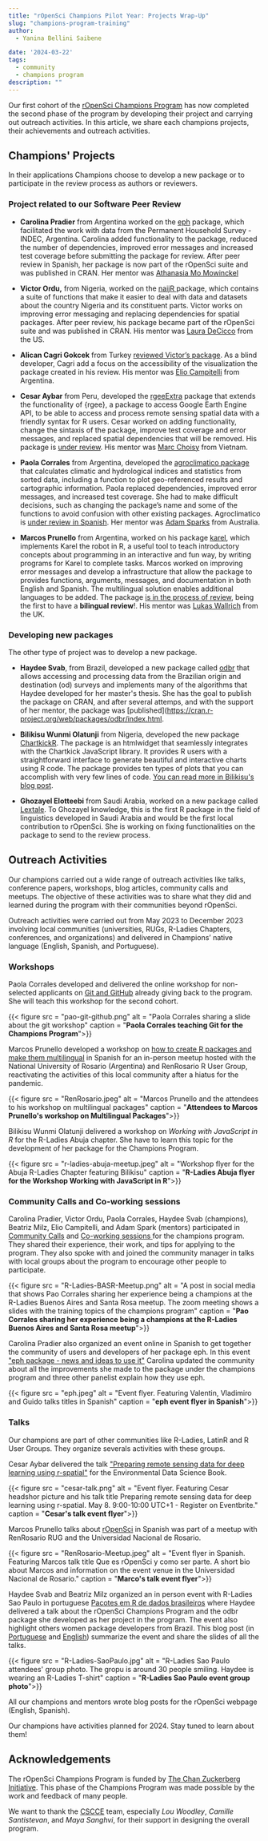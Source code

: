 ```yaml
---
title: "rOpenSci Champions Pilot Year: Projects Wrap-Up"
slug: "champions-program-training"
author:
  - Yanina Bellini Saibene

date: '2024-03-22'
tags:
  - community
  - champions program
description: ""
---
```


Our first cohort of the [rOpenSci Champions Program](/champions/) has now completed the second phase of the program by developing their project and carrying out outreach activities. In this article, we share each champions projects, their achievements and outreach activities.

## Champions' Projects

In their applications Champions choose to develop a new package or to participate in the review process as authors or reviewers.

### Project related to our Software Peer Review

-   **Carolina Pradier** from Argentina worked on the [eph](https://docs.ropensci.org/eph/) package, which facilitated the work with data from the Permanent Household Survey - INDEC, Argentina. Carolina added functionality to the package, reduced the number of dependencies, improved error messages and increased test coverage before submitting the package for review. After peer review in Spanish, her package is now part of the rOpenSci suite and was published in CRAN. Her mentor was [Athanasia Mo Mowinckel](/author/athanasia-mo-mowinckel/)

-   **Victor Ordu,** from Nigeria, worked on the [naijR ](https://docs.ropensci.org/naijR/)package, which contains a suite of functions that make it easier to deal with data and datasets about the country Nigeria and its constituent parts. Victor works on improving error messaging and replacing dependencies for spatial packages. After peer review, his package became part of the rOpenSci suite and was published in CRAN. His mentor was [Laura DeCicco](/author/laura-decicco/) from the US.  

-   **Alican Cagri Gokcek** from Turkey [reviewed Victor’s package](https://github.com/ropensci/software-review/issues/600). As a blind developer, Cagri add a focus on the accessibility of the visualization the package created in his review. His mentor was [Elio Campitelli](/author/elio-campitelli/) from Argentina. 

-   **Cesar Aybar** from Peru, developed the [rgeeExtra](https://r-earthengine.com/rgeeExtra/index.html) package that extends the functionality of {rgee}, a package to access Google Earth Engine API, to be able to access and process remote sensing spatial data with a friendly syntax for R users. Cesar worked on adding functionality, change the sintaxis of the package, improve test coverage and error messages, and replaced spatial dependencies that will be removed. His package is [under review](https://github.com/ropensci/software-review/issues/608). His mentor was [Marc Choisy](/author/marc-choisy/) from Vietnam.

-   **Paola Corrales** from Argentina, developed the [agroclimatico package](https://github.com/AgRoMeteorologiaINTA/agroclimatico) that calculates climatic and hydrological indices and statistics from sorted data, including a function to plot geo-referenced results and cartographic information. Paola replaced dependencies, improved error messages, and increased test coverage. She had to make difficult decisions, such as changing the package’s name and some of the functions to avoid confusion with other existing packages. Agroclimatico is [under review in Spanish](https://github.com/ropensci/software-review/issues/599). Her mentor was [Adam Sparks](/author/adam-sparks/) from Australia.

-   **Marcos Prunello** from Argentina, worked on his package [karel](https://mpru.github.io/karel/), which implements Karel the robot in R, a useful tool to teach introductory concepts about programming in an interactive and fun way, by writing programs for Karel to complete tasks. Marcos worked on improving error messages and develop a infrastructure that allow the package to provides functions, arguments, messages, and documentation in both English and Spanish.  The multilingual solution enables additional languages to be added. The package [is in the process of review](https://github.com/ropensci/software-review/issues/620), being the first to have a **bilingual review**!. His mentor was [Lukas Wallrich](author/lukas-wallrich/) from the UK. 


### Developing new packages

The other type of project was to develop a new package.

-   **Haydee Svab**, from Brazil, developed a new package called [odbr](https://cran.r-project.org/web/packages/odbr/index.html) that allows accessing and processing data from the Brazilian origin and destination (od) surveys and implements many of the algorithms that Haydee developed for her master's thesis. She has the goal to publish the package on CRAN, and after several attemps, and with the support of her mentor, the package was [published](https://cran.r-project.org/web/packages/odbr/index.html. 

-   **Bilikisu Wunmi Olatunji** from Nigeria, developed the new package [ChartkickR](https://github.com/BWOlatunji/chartkickR). The package is an htmlwidget that seamlessly integrates with the Chartkick JavaScript library. It provides R users with a straightforward interface to generate beautiful and interactive charts using R code. The package provides ten types of plots that you can accomplish with very few lines of code. [You can read more in Bilikisu's blog post](/blog/).

-   **Ghozayel Elotteebi** from Saudi Arabia, worked on a new package called [Lextale](https://ghozayel.github.io/Lextale/). To Ghozayel knowledge, this is the first R package in the field of linguistics developed in Saudi Arabia and would be the first local contribution to rOpenSci. She is working on fixing functionalities on the package to send to the review process. 


## Outreach Activities

Our champions carried out a wide range of outreach activities like talks, conference papers, workshops, blog articles, community calls and meetups. The objective of these activities was to share what they did and learned during the program with their communities beyond rOpenSci.  

Outreach activities were carried out from May 2023 to December 2023 involving local communities (universities, RUGs, R-Ladies Chapters, conferences, and organizations) and delivered in Champions’ native language (English, Spanish, and Portuguese). 

### Workshops

Paola Corrales developed and delivered the online workshop for non-selected applicants on [Git and GitHub](https://paocorrales.github.io/git-developing-software-together/) already giving back to the program. She will teach this workshop for the second cohort.

{{< figure src = "pao-git-github.png" alt = "Paola Corrales sharing a slide about the git workshop" caption = "<strong>Paola Corrales teaching Git for the Champions Program</strong>">}}

Marcos Prunello developed a workshop on [how to create R packages and make them multilingual](https://mpru.github.io/charla_renrosario_2023/crear_paq_multiling.html) in Spanish for an in-person meetup hosted with the National University of Rosario (Argentina) and RenRosario R User Group, reactivating the activities of this local community after a hiatus for the pandemic. 

{{< figure src = "RenRosario.jpeg" alt = "Marcos Prunello and the attendees to his workshop on multilingual packages" caption = "<strong>Attendees to Marcos Prunello's workshop on Multilingual Packages</strong>">}}

Bilikisu Wunmi Olatunji delivered a workshop on _Working with JavaScript in R_ for the R-Ladies Abuja chapter. She have to learn this topic for the development of her package for the Champions Program.

{{< figure src = "r-ladies-abuja-meetup.jpeg" alt = "Workshop flyer for the Abuja R-Ladies Chapter featuring Bilikisu" caption = "<strong>R-Ladies Abuja flyer for the Workshop Working with JavaScript in R</strong>">}}

### Community Calls and Co-working sessions

Carolina Pradier, Victor Ordu, Paola Corrales, Haydee Svab (champions), Beatriz Milz, Elio Campitelli, and Adam Spark (mentors) participated in [Community Calls](/commcalls/july2023-championprogram/) and [Co-working sessions ](https://ropensci.org/coworking/) for the champions program. They shared their experience, their work, and tips for applying to the program. They also spoke with and joined the community manager in talks with local groups about the program to encourage other people to participate. 

{{< figure src = "R-Ladies-BASR-Meetup.png" alt = "A post in social media that shows Pao Corrales sharing her experience being a champions at the R-Ladies Buenos Aires and Santa Rosa meetup. The zoom meeting shows a slides with the training topics of the champions program" caption = "<strong>Pao Corrales sharing her experience being a champions at the R-Ladies Buenos Aires and Santa Rosa meetup</strong>">}}

Carolina Pradier also organized an event online in Spanish to get together the community of users and developers of her package eph. In this event ["eph package - news and ideas to use it"](https://vimeo.com/899372049) Carolina updated the community about all the improvements she made to the package under the champions program and three other panelist explain how they use eph.

{{< figure src = "eph.jpeg" alt = "Event flyer. Featuring Valentin, Vladimiro and Guido talks titles in Spanish" caption = "<strong>eph event flyer in Spanish</strong>">}}

### Talks

Our champions are part of other communities like R-Ladies, LatinR and R User Groups. They organize severals activities with these groups. 

Cesar Aybar delivered the talk ["Preparing remote sensing data for deep learning using r-spatial"](https://docs.google.com/presentation/d/1Ws2o5WwcRMcYd9YjKcfyLv5X4lOAwJztEU1sMRADTVk/edit#slide=id.p) for the Environmental Data Science Book.  

{{< figure src = "cesar-talk.png" alt = "Event flyer. Featuring Cesar headshor picture and his talk title Preparing remote sensing data for deep learning using r-spatial. May 8. 9:00-10:00 UTC+1 - Register on Eventbrite." caption = "<strong>Cesar's talk event flyer</strong>">}}

Marcos Prunello talks about [rOpenSci](https://mpru.github.io/charla_renrosario_2023/presentacion_ropensci.html) in Spanish was part of a meetup with RenRosario RUG and the Universidad Nacional de Rosario. 

{{< figure src = "RenRosario-Meetup.jpeg" alt = "Event flyer in Spanish. Featuring Marcos talk title Que es rOpenSci y como ser parte. A short bio about Marcos and information on the event venue in the Universidad Nacional de Rosario." caption = "<strong>Marco's talk event flyer</strong>">}}

Haydee Svab and Beatriz Milz organized an in person event with R-Ladies Sao Paulo in portuguese [Pacotes em R de dados brasileiros](https://r-ladies-sao-paulo.github.io/2023-11-pacotes-br/) where Haydee delivered a talk about the rOpenSci Champions Program and the odbr package she developed as her project in the program. The event also highlight others women package developers from Brazil. This blog post (in [Portuguese](https://rladies-sp.org/posts/2023-12-evento-pacotes/) and [English](https://rladies-sp.org/posts/2023-12-evento-pacotes/english.html)) summarize the event and share the slides of all the talks. 

{{< figure src = "R-Ladies-SaoPaulo.jpg" alt = "R-Ladies Sao Paulo attendees' group photo. The gropu is around 30 people smiling. Haydee is wearing an R-Ladies T-shirt" caption = "<strong>R-Ladies Sao Paulo event group photo</strong>">}}

All our champions and mentors wrote blog posts for the rOpenSci webpage (English, Spanish). 

Our champions have activities planned for 2024. Stay tuned to learn about them! 


## Acknowledgements

The rOpenSci Champions Program is funded by [The Chan Zuckerberg Initiative](https://chanzuckerberg.com/). This phase of the Champions Program was made possible by the work and feedback of many people.

We want to thank the [CSCCE](https://www.cscce.org/) team, especially *Lou Woodley*, *Camille Santistevan*, and *Maya Sanghvi*, for their support in designing the overall program.

